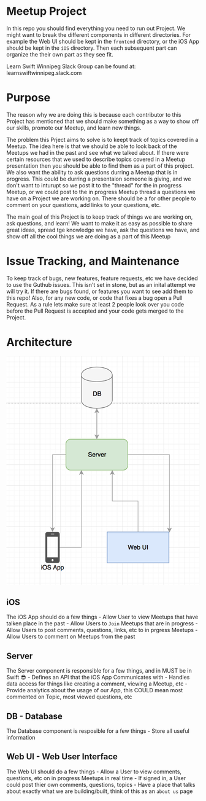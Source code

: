 # Meetup Project

In this repo you should  find everything you need to run out Project. We might want to break the different components in different directories. For example the Web UI should be kept in the `frontend` directory, or the iOS App should be kept in the `iOS` directory. Then each subsequent part can organize the their own part as they see fit. 

Learn Swift Winnipeg Slack Group can be found at: learnswiftwinnipeg.slack.com


# Purpose
The reason why we are doing this is because each contributor to this Project has mentioned that we should make something as a way to show off our skills, promote our Meetup, and learn new things. 

The problem this Prject aims to solve is to keept track of topics covered in a Meetup. The idea here is that we should be able to look back of the Meetups we had in the past and see what we talked about. If there were certain resources that we used to describe topics covered in a Meetup presentation then you should be able to find them as a part of this project. We also want the ability to ask questions durring a Meetup that is in progress. This could be durring a presentaion someone is giving, and we don't want to inturupt so we post it to the "thread" for the in progress Meetup, or we could post to the in progress Meetup thread a questions we have on a Project we are working on. There should be a for other people to comment on your questions, add links to your questions, etc. 

The main goal of this Project is to keep track of things we are working on, ask questions, and learn! We want to make it as easy as possible to share great ideas, spread tge knowledge we have, ask the questions we have, and show off all the cool things we are doing as a part of this Meetup


# Issue Tracking, and Maintenance
To keep track of bugs, new features, feature requests, etc we have decided to use the Guthub issues. This isn't set in stone, but as an inital attempt we will try it. If there are bugs found, or features you want to see add them to this repo! Also, for any new code, or code that fixes a bug open a Pull Request. As a rule lets make sure at least 2 people look over you code before the Pull Request is accepted and your code gets merged to the Project. 

# Architecture 
![App-Arch](./docs/images/arch.png)



## iOS
The iOS App should do a few things
	- Allow User to view Meetups that have talken place in the past
	- Allow Users to `Join` Meetups that are in progress
	- Allow Users to post comments, questions, links, etc to in prgress Meetups
	- Allow Users to comment on Meetups from the past

## Server 
The Server component is responsible for a few things, and in MUST be in Swift 😎
	- Defines an API that the iOS App Communicates with
	- Handles data access for things like creating a comment, viewing a Meetup, etc
	- Provide analytics about the usage of our App, this COULD mean most commented on Topic, most viewed questions, etc

## DB - Database
The Database component is resposible for a few things
	- Store all useful information

## Web UI - Web User Interface
The Web UI should do a few things
	- Allow a User to view comments, questions, etc on in progress Meetups in real time
	- If signed in, a User could post thier own comments, questions, topics
	- Have a place that talks about exactly what we are building/built, think of this as an `about us` page
